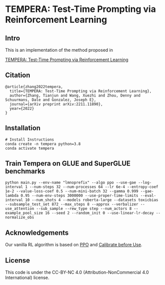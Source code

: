 # TEMPERA: Test-Time Prompting via Reinforcement Learning

## Intro

This is an implementation of the method proposed in 

<a href="https://arxiv.org/pdf/2211.11890.pdf">TEMPERA: Test-Time Prompting via Reinforcement Learning</a>

## Citation
```
@article{zhang2022tempera,
  title={TEMPERA: Test-Time Prompting via Reinforcement Learning},
  author={Zhang, Tianjun and Wang, Xuezhi and Zhou, Denny and Schuurmans, Dale and Gonzalez, Joseph E},
  journal={arXiv preprint arXiv:2211.11890},
  year={2022}
}
```

## Installation

```
# Install Instructions
conda create -n tempera python=3.8
conda activate tempera
```

## Train Tempera on GLUE and SuperGLUE benchmarks
```
python main.py --env-name "lmnoprefix" --algo ppo --use-gae --log-interval 1 --num-steps 32 --num-processes 64 --lr 6e-4 --entropy-coef 1e-2 --value-loss-coef 0.5 --num-mini-batch 32 --gamma 0.999 --gae-lambda 0.95 --num-env-steps 3000000 --use-proper-time-limits --eval-interval 10 --num_shots 4 --models roberta-large --datasets toxicbias --subsample_test_set 872 --max_steps 8 --approx --verbalizer --use_attention --sub_sample --rew_type step --num_actors 8 --example_pool_size 16 --seed 2 --random_init 0 --use-linear-lr-decay --normalize_obs
```

## Acknowledgements
Our vanilla RL algorithm is based on [PPO](https://github.com/ikostrikov/pytorch-a2c-ppo-acktr-gail) and [Calibrate before Use](https://github.com/tonyzhaozh/few-shot-learning).

## License
This code is under the CC-BY-NC 4.0 (Attribution-NonCommercial 4.0 International) license.

